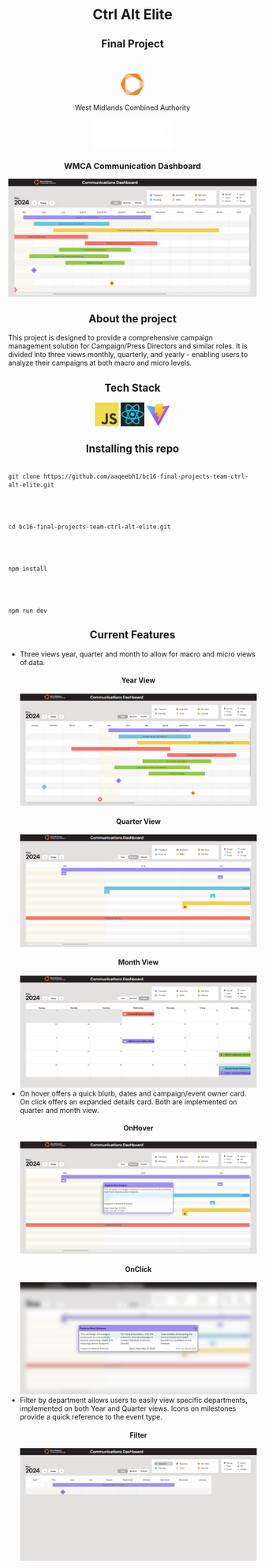 <h1 align="center">Ctrl Alt Elite</h1>
<h2 align="center">Final Project</h2>
<br>
<p align="center"><img src="./README_Images/WMCALogo.svg" alt="drawing" style="width: 48px;" /></p>
<p align="center">West Midlands Combined Authority</p>
<p align="center"><img src="./README_Images/CtrlAltElite.png" alt="drawing" style="height: 60px;" /></p>
<h3 align="center"> WMCA Communication Dashboard </h3>
<a href="https://bc16-final-projects-team-ctrl-alt-elite.vercel.app/"><img src="./README_Images/Example.png" alt="Example Screenshot" /></a>
<h2 align="center">About the project</h2>
<p align="left"> 
This project is designed to provide a comprehensive campaign management solution 
for Campaign/Press Directors and similar roles. It is divided into three views monthly, 
quarterly, and yearly - enabling users to analyze their campaigns at both macro and micro levels.
</p>
<h2 align="center">Tech Stack</h2>
<p align="center">
<img src="./README_Images/JS.png" alt="JS Logo" style="width: 48px;" />
<img src="./README_Images/React.png" alt="React Logo" style="width: 48px;" />
<img src="./README_Images/Vite.png" alt="Vite Logo" style="width: 48px;" />
</p>
<h2 align="center">Installing this repo</h2>
<p align="left">
<code>
git clone https://github.com/aaqeebh1/bc16-final-projects-team-ctrl-alt-elite.git
<br>
<br>
cd bc16-final-projects-team-ctrl-alt-elite.git
<br>
<br>
npm install
<br>
<br>
npm run dev
</code>
</p>
<h2 align="center">Current Features</h2>
<ul>
<li>Three views year, quarter and month
to allow for macro and micro views of data.
</li>
<h4 align="center">Year View</h4>
<img src="./README_Images/Year.png" alt="Year View Screenshot" />
<h4 align="center">Quarter View</h4>
<img src="./README_Images/Quarter.png" alt="Quarter View Screenshot" />
<h4 align="center">Month View</h4>
<img src="./README_Images/Month.png" alt="Month View Screenshot" />
<br>
<li> 
On hover offers a quick blurb, dates and campaign/event owner card.
On click offers an expanded details card. Both are implemented on quarter
and month view.
</li>
<h4 align="center">OnHover</h4>
<img src="./README_Images/OnHover.png" alt="OnHover Card" />
<h4 align="center">OnClick</h4>
<img src="./README_Images/OnClick.png" alt="OnClick Card" />
<br>
<li>
Filter by department allows users to easily view specific departments, implemented on both Year and Quarter views. 
Icons on milestones provide a quick reference to the event type.
</li>
<h4 align="center">Filter</h4>
<img src="./README_Images/Filter.png" alt="Example Screenshot" />
</ul>




